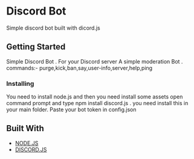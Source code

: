 # Discord Bot

Simple discord bot built with dicord.js

## Getting Started

Simple Discord Bot . For your Discord server A simple moderation Bot . 
commands:- purge,kick,ban,say,user-info,server,help,ping 

### Installing

You need to install node.js and then you need install some assets open command prompt and type npm install discord.js . you need install this in your main folder. Paste your bot token in config.json

## Built With

* [NODE.JS](https://nodejs.org/en/)
* [DISCORD.JS](https://discord.js.org/#/)
